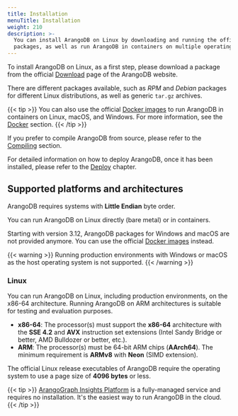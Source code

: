 ```yaml
---
title: Installation
menuTitle: Installation
weight: 210
description: >-
  You can install ArangoDB on Linux by downloading and running the official
  packages, as well as run ArangoDB in containers on multiple operating systems
---
```

To install ArangoDB on Linux, as a first step, please download a package from
the official [Download](https://www.arangodb.com/download) page of the ArangoDB
website.

There are different packages available, such as _RPM_ and _Debian_ packages for
different Linux distributions, as well as generic `tar.gz` archives.

{{< tip >}}
You can also use the official [Docker images](https://hub.docker.com/_/arangodb/)
to run ArangoDB in containers on Linux, macOS, and Windows. For more information,
see the [Docker](docker.md) section.
{{< /tip >}}

If you prefer to compile ArangoDB from source, please refer to the [Compiling](compiling/_index.md)
section.

For detailed information on how to deploy ArangoDB, once it has been installed,
please refer to the [Deploy](../../deploy/_index.md) chapter.

## Supported platforms and architectures

ArangoDB requires systems with **Little Endian** byte order.

You can run ArangoDB on Linux directly (bare metal) or in containers.

Starting with version 3.12, ArangoDB packages for Windows and macOS are not provided
anymore. You can use the official [Docker images](https://hub.docker.com/_/arangodb/)
instead.

{{< warning >}}
Running production environments with Windows or macOS as the host
operating system is not supported.
{{< /warning >}}

### Linux

You can run ArangoDB on Linux, including production environments, on the
x86-64 architecture. Running ArangoDB on ARM architectures is suitable for
testing and evaluation purposes.

- **x86-64**: The processor(s) must support the **x86-64** architecture with the
  **SSE 4.2** and **AVX** instruction set extensions (Intel Sandy Bridge or better,
  AMD Bulldozer or better, etc.).
- **ARM**: The processor(s) must be 64-bit ARM chips (**AArch64**). The minimum
  requirement is **ARMv8** with **Neon** (SIMD extension).

The official Linux release executables of ArangoDB require the operating system
to use a page size of **4096 bytes** or less.

{{< tip >}}
[ArangoGraph Insights Platform](https://dashboard.arangodb.cloud/home?utm_source=docs&utm_medium=cluster_pages&utm_campaign=docs_traffic)
is a fully-managed service and requires no installation. It's the easiest way
to run ArangoDB in the cloud.
{{< /tip >}}
